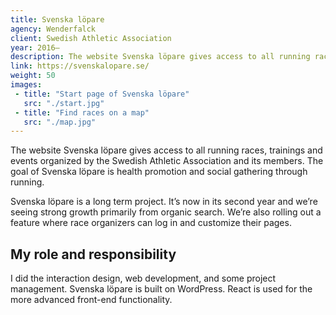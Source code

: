 ```yaml
---
title: Svenska löpare
agency: Wenderfalck
client: Swedish Athletic Association
year: 2016–
description: The website Svenska löpare gives access to all running races, trainings and events organized by the Swedish Athletic Association and its members.
link: https://svenskalopare.se/
weight: 50
images:
 - title: "Start page of Svenska löpare"
   src: "./start.jpg"
 - title: "Find races on a map"
   src: "./map.jpg"
---
```


The website Svenska löpare gives access to all running races, trainings and events organized by the Swedish Athletic Association and its members. The goal of Svenska löpare is health promotion and social gathering through running.

Svenska löpare is a long term project. It’s now in its second year and we’re seeing strong growth primarily from organic search. We’re also rolling out a feature where race organizers can log in and customize their pages.

## My role and responsibility

I did the interaction design, web development, and some project management. Svenska löpare is built on WordPress. React is used for the more advanced front-end functionality.
